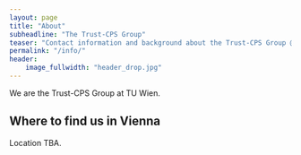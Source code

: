```yaml
---
layout: page
title: "About"
subheadline: "The Trust-CPS Group"
teaser: "Contact information and background about the Trust-CPS Group @TU Wien."
permalink: "/info/"
header:
    image_fullwidth: "header_drop.jpg"
---
```



We are the Trust-CPS Group at TU Wien.

## Where to find us in Vienna

Location TBA.
